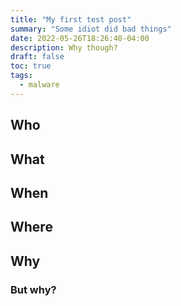 ```yaml
---
title: "My first test post"
summary: "Some idiot did bad things"
date: 2022-05-26T18:26:40-04:00
description: Why though? 
draft: false
toc: true
tags:
  - malware
---
```


## Who 

## What

## When

## Where

## Why
### But why? 
